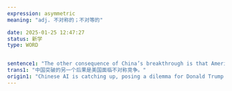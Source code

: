 ```yaml
---
expression: asymmetric
meaning: "adj. 不对称的；不对等的"

date: 2025-01-25 12:47:27
status: 新学
type: WORD


sentence1: "The other consequence of China’s breakthrough is that America faces asymmetric competition."
trans1: "中国突破的另一个后果是美国面临不对称竞争。"
origin1: "Chinese AI is catching up, posing a dilemma for Donald Trump.md"
---
```

